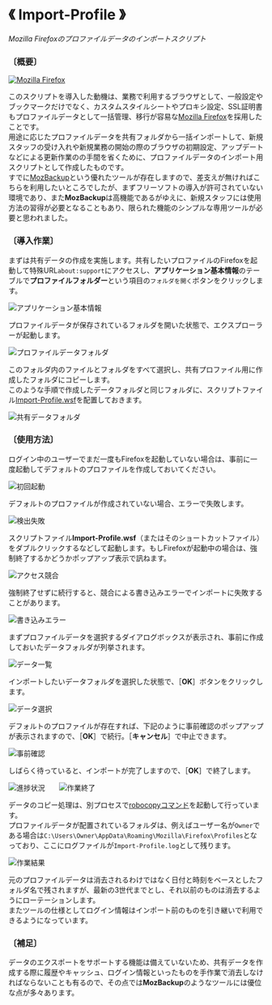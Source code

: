 # 《 Import-Profile 》

_Mozilla Firefoxのプロファイルデータのインポートスクリプト_

### 〔概要〕

[![Mozilla Firefox](./figure01.png)][1]

このスクリプトを導入した動機は、業務で利用するブラウザとして、一般設定やブックマークだけでなく、カスタムスタイルシートやプロキシ設定、SSL証明書もプロファイルデータとして一括管理、移行が容易な[Mozilla Firefox][1]を採用したことです。<br>
用途に応じたプロファイルデータを共有フォルダから一括インポートして、新規スタッフの受け入れや新規業務の開始の際のブラウザの初期設定、アップデートなどによる更新作業のの手間を省くために、プロファイルデータのインポート用スクリプトとして作成したものです。<br>
すでに[MozBackup][2]という優れたツールが存在しますので、差支えが無ければこちらを利用したいところでしたが、まずフリーソフトの導入が許可されていない環境であり、また**MozBackup**は高機能であるがゆえに、新規スタッフには使用方法の習得が必要となることもあり、限られた機能のシンプルな専用ツールが必要と思われました。

[1]: https://www.mozilla.org/ja/firefox/
[2]: http://mozbackup.jasnapaka.com/

### 〔導入作業〕

まずは共有データの作成を実施します。共有したいプロファイルのFirefoxを起動して特殊URL`about:support`にアクセスし、**アプリケーション基本情報**のテーブルで**プロファイルフォルダー**という項目の`フォルダを開く`ボタンをクリックします。

![アプリケーション基本情報](./figure02.png)

プロファイルデータが保存されているフォルダを開いた状態で、エクスプローラーが起動します。

![プロファイルデータフォルダ](./figure03.png)

このフォルダ内のファイルとフォルダをすべて選択し、共有プロファイル用に作成したフォルダにコピーします。<br>
このような手順で作成したデータフォルダと同じフォルダに、スクリプトファイル[Import-Profile.wsf][3]を配置しておきます。

![共有データフォルダ](./figure04.png)

[3]: https://raw.githubusercontent.com/singularity-effect/wsf-next/master/Import-Profile/Import-Profile.wsf

### 〔使用方法〕

ログイン中のユーザーでまだ一度もFirefoxを起動していない場合は、事前に一度起動してデフォルトのプロファイルを作成しておいてください。

![初回起動](./figure05.png)

デフォルトのプロファイルが作成されていない場合、エラーで失敗します。

![検出失敗](./figure06.png)

スクリプトファイル**Import-Profile.wsf**（またはそのショートカットファイル）をダブルクリックするなどして起動します。もしFirefoxが起動中の場合は、強制終了するかどうかポップアップ表示で訊ねます。

![アクセス競合](./figure07.png)

強制終了せずに続行すると、競合による書き込みエラーでインポートに失敗することがあります。

![書き込みエラー](./figure08.png)

まずプロファイルデータを選択するダイアログボックスが表示され、事前に作成しておいたデータフォルダが列挙されます。

![データ一覧](./figure09.png)

インポートしたいデータフォルダを選択した状態で、［**OK**］ボタンをクリックします。

![データ選択](./figure10.png)

デフォルトのプロファイルが存在すれば、下記のように事前確認のポップアップが表示されますので、［**OK**］で続行。［**キャンセル**］で中止できます。

![事前確認](./figure11.png)

しばらく待っていると、インポートが完了しますので、［**OK**］で終了します。

<div>

![進捗状況](./figure12.png)
&nbsp;&nbsp;&nbsp;&nbsp;&nbsp;
![作業終了](./figure13.png)

</div>

データのコピー処理は、別プロセスで[robocopyコマンド][4]を起動して行っています。<br>
プロファイルデータが配置されているフォルダは、例えばユーザー名が`Owner`である場合は`C:\Users\Owner\AppData\Roaming\Mozilla\Firefox\Profiles`となっており、ここにログファイルが`Import-Profile.log`として残ります。<br>

[4]: https://docs.microsoft.com/ja-jp/windows-server/administration/windows-commands/robocopy

![作業結果](./figure14.png)

元のプロファイルデータは消去されるわけではなく日付と時刻をベースとしたフォルダ名で残されますが、最新の3世代までとし、それ以前のものは消去するようにローテーションします。<br>
またツールの仕様としてログイン情報はインポート前のものを引き継いで利用できるようになっています。

### 〔補足〕

データのエクスポートをサポートする機能は備えていないため、共有データを作成する際に履歴やキャッシュ、ログイン情報といったものを手作業で消去しなければならないことも有るので、その点では**MozBackup**のようなツールには優位な点が多々あります。

